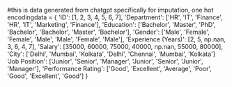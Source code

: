 #this is data generated from chatgpt specifically for imputation, one hot encodingdata = {
    'ID': [1, 2, 3, 4, 5, 6, 7],
    'Department': ['HR', 'IT', 'Finance', 'HR', 'IT', 'Marketing', 'Finance'],
    'Education': ['Bachelor', 'Master', 'PhD', 'Bachelor', 'Bachelor', 'Master', 'Bachelor'],
    'Gender': ['Male', 'Female', 'Female', 'Male', 'Male', 'Female', 'Male'],
    'Experience (Years)': [2, 5, np.nan, 3, 6, 4, 7],
    'Salary': [35000, 60000, 75000, 40000, np.nan, 55000, 80000],
    'City': ['Delhi', 'Mumbai', 'Kolkata', 'Delhi', 'Chennai', 'Mumbai', 'Kolkata']
    'Job Position': ['Junior', 'Senior', 'Manager', 'Junior', 'Senior', 'Junior', 'Manager'],
    'Performance Rating': ['Good', 'Excellent', 'Average', 'Poor', 'Good', 'Excellent', 'Good']
}

